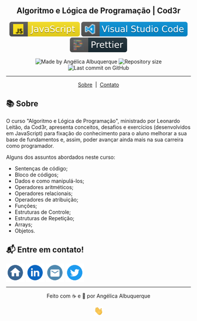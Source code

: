 <h2 align="center">
  Algoritmo e Lógica de Programação | Cod3r
</h2>

<p align="center">
<img alt="badge javascript" src="https://raw.githubusercontent.com/angelicaalbuquerque/badges-and-icons/d369e43d97e48a84cda8328adbd77b1ba280ebbf/badges/javascript.svg">
<img alt="badge vscode" src="https://raw.githubusercontent.com/angelicaalbuquerque/badges-and-icons/f96545c39b9ff34534ee166d78e4bcef00de3928/badges/visual-studio-code.svg">
<img alt="badge prettier" src="https://raw.githubusercontent.com/angelicaalbuquerque/badges-and-icons/f96545c39b9ff34534ee166d78e4bcef00de3928/badges/prettier-2.svg">
</p>

<p align="center">
<img alt="Made by Angélica Albuquerque" src="https://img.shields.io/badge/made%20by-Angélica Albuquerque-%20?color=5440d6">
<img alt="Repository size" src="https://img.shields.io/github/repo-size/angelicaalbuquerque/algoritmo-e-logica-de-programacao_cod3r?color=5440d6">
<img alt="Last commit on GitHub" src="https://img.shields.io/github/last-commit/angelicaalbuquerque/algoritmo-e-logica-de-programacao_cod3r?color=5440d6">
</p>

---

<p align="center">
  <a href="#-Sobre">Sobre</a>&nbsp;&nbsp;|&nbsp;
  <a href="#-Entre-em-contato">Contato</a>
</p>

## 📚 Sobre

<p>
O curso "Algoritmo e Lógica de Programação", ministrado por Leonardo Leitão, da Cod3r, apresenta conceitos, desafios e exercícios (desenvolvidos em JavaScript) para fixação do conhecimento para o aluno melhorar a sua base de fundamentos e, assim, poder avançar ainda mais na sua carreira como programador.

Alguns dos assuntos abordados neste curso:

- Sentenças de código;
- Bloco de códigos;
- Dados e como manipulá-los;
- Operadores aritméticos;
- Operadores relacionais;
- Operadores de atribuição;
- Funções;
- Estruturas de Controle;
- Estruturas de Repetição;
- Arrays;
- Objetos.

</p>

## 📬 Entre em contato!

<p align="left">
    <a href="https://www.frontangie.dev/" target="blank" style="text-decoration: none; color: unset;">
    <img align="center" src="https://raw.githubusercontent.com/angelicaalbuquerque/badges-and-icons/main/icons/circle/portfolio.svg" alt="frontangie.dev" height="50" width="50" />
  </a>
  <a href="https://linkedin.com/in/angelica-albuquerque/" target="blank" style="text-decoration: none; color: unset;">
    <img align="center" src="https://raw.githubusercontent.com/angelicaalbuquerque/badges-and-icons/main/icons/circle/linkedin.svg" alt="Linkedin" height="50" width="50" />
  </a>
  <a href="mailto:hi@frontangie.dev" target="blank" style="text-decoration: none;">
    <img align="center" src="https://raw.githubusercontent.com/angelicaalbuquerque/badges-and-icons/main/icons/circle/email.svg" alt="Email" height="50" width="50" />
  </a>
  <a href="https://twitter.com/frontangie" target="blank" style="text-decoration: none;">
    <img align="center" src="https://raw.githubusercontent.com/angelicaalbuquerque/badges-and-icons/main/icons/circle/twitter.svg" alt="Twitter" height="50" width="50" />
    </a>
</p>

---

<p align="center">
Feito com ☕ e 🖤 por Angélica Albuquerque
</p>

<p align="center">
<img src="https://raw.githubusercontent.com/angelicaalbuquerque/badges-and-icons/main/gif/hi.gif" width="25px" height="25px"> 
</p>
